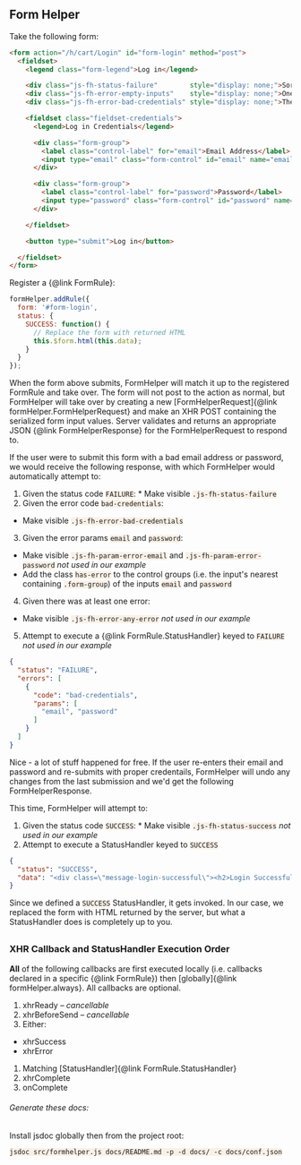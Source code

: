 <style type="text/css">
  code {
    background-color: linen;
  }
  h3 {
    margin-top: 30px;
  }
</style>

<h2>Form Helper</h2>

Take the following form:

```html
<form action="/h/cart/Login" id="form-login" method="post">
  <fieldset>
    <legend class="form-legend">Log in</legend>

    <div class="js-fh-status-failure"        style="display: none;">Sorry, an error occurred.</div>
    <div class="js-fh-error-empty-inputs"    style="display: none;">One or more fields were left blank.</div>
    <div class="js-fh-error-bad-credentials" style="display: none;">The username and/or password you entered did not match our records.</div>

    <fieldset class="fieldset-credentials">
      <legend>Log in Credentials</legend>

      <div class="form-group">
        <label class="control-label" for="email">Email Address</label>
        <input type="email" class="form-control" id="email" name="email">
      </div>

      <div class="form-group">
        <label class="control-label" for="password">Password</label>
        <input type="password" class="form-control" id="password" name="password">
      </div>

    </fieldset>

    <button type="submit">Log in</button>

  </fieldset>
</form>
```

Register a {@link FormRule}:

```javascript
formHelper.addRule({
  form: '#form-login',
  status: {
    SUCCESS: function() {
      // Replace the form with returned HTML
      this.$form.html(this.data);
    }
  }
});
```

When the form above submits, FormHelper will match it up to the registered
FormRule and take over. The form will not post to the action as normal, but FormHelper
will take over by creating a new [FormHelperRequest]{@link formHelper.FormHelperRequest}
and make an XHR POST containing the serialized form input values. Server validates
and returns an appropriate JSON {@link FormHelperResponse} for the
FormHelperRequest to respond to.

If the user were to submit this form with a bad email address or password, we
would receive the following response, with which FormHelper would automatically
attempt to:

1. Given the status code <code>FAILURE</code>:
  * Make visible <code>.js-fh-status-failure</code>
2. Given the error code <code>bad-credentials</code>:
  * Make visible <code>.js-fh-error-bad-credentials</code>
3. Given the error params <code>email</code> and <code>password</code>:
  * Make visible <code>.js-fh-param-error-email</code> and <code>.js-fh-param-error-password</code>
  <em>not used in our example</em>
  * Add the class <code>has-error</code> to the control groups (i.e. the input's
  nearest containing <code>.form-group</code>) of the inputs <code>email</code>
  and <code>password</code>
4. Given there was at least one error:
  * Make visible <code>.js-fh-error-any-error</code> <em>not used in our example</em>
5. Attempt to execute a {@link FormRule.StatusHandler} keyed to <code>FAILURE</code>
<em>not used in our example</em>

```json
{
  "status": "FAILURE",
  "errors": [
    {
      "code": "bad-credentials",
      "params": [
        "email", "password"
      ]
    }
  ]
}
```

Nice - a lot of stuff happened for free. If the user re-enters their email and
password and re-submits with proper credentails, FormHelper will undo any
changes from the last submission and we'd get the following FormHelperResponse.

This time, FormHelper will attempt to:

1. Given the status code <code>SUCCESS</code>:
  * Make visible <code>.js-fh-status-success</code> <em>not used in our example</em>
2. Attempt to execute a StatusHandler keyed to <code>SUCCESS</code>

```json
{
  "status": "SUCCESS",
  "data": "<div class=\"message-login-successful\"><h2>Login Successful!</h2> ... </div>"
}
```

Since we defined a <code>SUCCESS</code> StatusHandler, it gets invoked. In
our case, we replaced the form with HTML returned by the server, but what a
StatusHandler does is completely up to you.


### XHR Callback and StatusHandler Execution Order
**All** of the following callbacks are first executed locally (i.e. callbacks
declared in a specific {@link FormRule}) then [globally]{@link formHelper.always}.
All callbacks are optional.

1. xhrReady _– cancellable_
1. xhrBeforeSend _– cancellable_
1. Either:
  * xhrSuccess
  * xhrError
1. Matching [StatusHandler]{@link FormRule.StatusHandler}
1. xhrComplete
1. onComplete


###### Generate these docs:

Install jsdoc globally then from the project root:

```
jsdoc src/formhelper.js docs/README.md -p -d docs/ -c docs/conf.json
```
